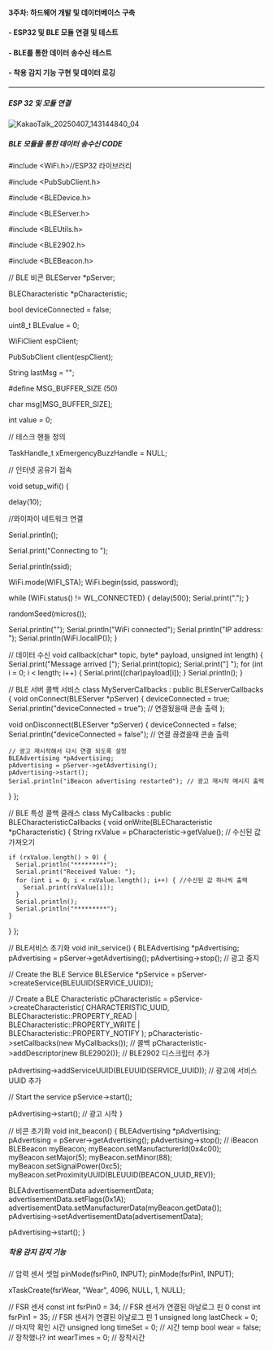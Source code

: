 #### 3주차: 하드웨어 개발 및 데이터베이스 구축

#### - ESP32 및 BLE 모듈 연결 및 테스트

#### - BLE를 통한 데이터 송수신 테스트

#### - 착용 감지 기능 구현 및 데이터 로깅

****

##### ESP 32 및 모듈 연결 

![KakaoTalk_20250407_143144840_04](https://github.com/user-attachments/assets/40811dae-cb6f-416d-b800-15297f9c68d9)


##### BLE 모듈을 통한 데이터 송수신 CODE

#include <WiFi.h>//ESP32 라이브러리

#include <PubSubClient.h>

#include <BLEDevice.h>

#include <BLEServer.h>

#include <BLEUtils.h>

#include <BLE2902.h>

#include <BLEBeacon.h>


// BLE 비콘
BLEServer *pServer;

BLECharacteristic *pCharacteristic;

bool deviceConnected = false;

uint8_t BLEvalue = 0;


WiFiClient espClient;

PubSubClient client(espClient);

String lastMsg = "";

#define MSG_BUFFER_SIZE	(50)

char msg[MSG_BUFFER_SIZE];

int value = 0;



// 테스크 핸들 정의

TaskHandle_t xEmergencyBuzzHandle = NULL;

// 인터넷 공유기 접속

void setup_wifi() {

  delay(10);
  
  //와이파이 네트워크 연결
 
  Serial.println();
  
  Serial.print("Connecting to ");
  
  Serial.println(ssid);

  WiFi.mode(WIFI_STA);
  WiFi.begin(ssid, password);

  while (WiFi.status() != WL_CONNECTED) {
    delay(500);
    Serial.print(".");
  }

  randomSeed(micros());

  Serial.println("");
  Serial.println("WiFi connected");
  Serial.println("IP address: ");
  Serial.println(WiFi.localIP());
}

// 데이터 수신
void callback(char* topic, byte* payload, unsigned int length) {
  Serial.print("Message arrived [");
  Serial.print(topic);
  Serial.print("] ");
  for (int i = 0; i < length; i++) {
    Serial.print((char)payload[i]);
  }
  Serial.println();
}  

// BLE 서버 콜백 서비스
class MyServerCallbacks : public BLEServerCallbacks {
  void onConnect(BLEServer *pServer) {
    deviceConnected = true;
    Serial.println("deviceConnected = true"); // 연결됬을때 콘솔 출력
  };

  void onDisconnect(BLEServer *pServer) {
    deviceConnected = false;
    Serial.println("deviceConnected = false"); // 연결 끊겼을때 콘솔 출력

    // 광고 재시작해서 다시 연결 되도록 설정
    BLEAdvertising *pAdvertising;
    pAdvertising = pServer->getAdvertising();
    pAdvertising->start();
    Serial.println("iBeacon advertising restarted"); // 광고 재시작 메시지 출력
  }
};

// BLE 특성 콜백 클래스
class MyCallbacks : public BLECharacteristicCallbacks {
  void onWrite(BLECharacteristic *pCharacteristic) {
    String rxValue = pCharacteristic->getValue(); // 수신된 값 가져오기

    if (rxValue.length() > 0) {
      Serial.println("*********");
      Serial.print("Received Value: ");
      for (int i = 0; i < rxValue.length(); i++) { //수신된 값 하나씩 출력
        Serial.print(rxValue[i]);
      }
      Serial.println();
      Serial.println("*********");
    }
  }
};

// BLE서비스 초기화
void init_service() {
  BLEAdvertising *pAdvertising;
  pAdvertising = pServer->getAdvertising();
  pAdvertising->stop(); // 광고 중지

  // Create the BLE Service
  BLEService *pService = pServer->createService(BLEUUID(SERVICE_UUID));

  // Create a BLE Characteristic
  pCharacteristic = pService->createCharacteristic(
    CHARACTERISTIC_UUID, BLECharacteristic::PROPERTY_READ | BLECharacteristic::PROPERTY_WRITE | BLECharacteristic::PROPERTY_NOTIFY
  );
  pCharacteristic->setCallbacks(new MyCallbacks()); // 콜백
  pCharacteristic->addDescriptor(new BLE2902()); // BLE2902 디스크립터 추가

  pAdvertising->addServiceUUID(BLEUUID(SERVICE_UUID)); // 광고에 서비스 UUID 추가

  // Start the service
  pService->start();

  pAdvertising->start(); // 광고 시작
}

// 비콘 초기화
void init_beacon() {
  BLEAdvertising *pAdvertising;
  pAdvertising = pServer->getAdvertising();
  pAdvertising->stop();
  // iBeacon
  BLEBeacon myBeacon;
  myBeacon.setManufacturerId(0x4c00);
  myBeacon.setMajor(5);
  myBeacon.setMinor(88);
  myBeacon.setSignalPower(0xc5);
  myBeacon.setProximityUUID(BLEUUID(BEACON_UUID_REV));

  BLEAdvertisementData advertisementData;
  advertisementData.setFlags(0x1A);
  advertisementData.setManufacturerData(myBeacon.getData());
  pAdvertising->setAdvertisementData(advertisementData);

  pAdvertising->start();
}

##### 착용 감지 감지 기능 
 // 압력 센서 셋업
  pinMode(fsrPin0, INPUT);
  pinMode(fsrPin1, INPUT);

  xTaskCreate(fsrWear, "Wear", 4096, NULL, 1, NULL);

 // FSR 센서
const int fsrPin0 = 34;   // FSR 센서가 연결된 아날로그 핀 0
const int fsrPin1 = 35;   // FSR 센서가 연결된 아날로그 핀 1
unsigned long lastCheck = 0; // 마지막 확인 시간
unsigned long timeSet = 0; // 시간 temp
bool wear = false;      // 장착했나?
int wearTimes = 0; // 장착시간

